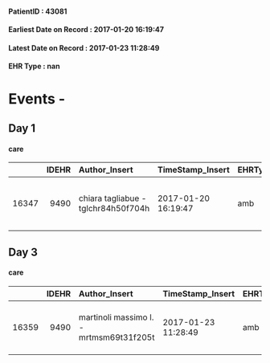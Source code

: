 
#### PatientID : 43081
#### Earliest Date on Record : 2017-01-20 16:19:47
#### Latest Date on Record : 2017-01-23 11:28:49
#### EHR Type : nan

# Events - 

## Day 1

#### care
|       |   IDEHR | Author_Insert                       | TimeStamp_Insert    | EHRType   |   PatientID |   IDGESTIONE_AUSILI |   opt_annulla_consegna | ds_note_x                     | dt_Ric_consegna     | opt_ausilio                             |
|------:|--------:|:------------------------------------|:--------------------|:----------|------------:|--------------------:|-----------------------:|:------------------------------|:--------------------|:----------------------------------------|
| 16347 |    9490 | chiara tagliabue - tglchr84h50f704h | 2017-01-20 16:19:47 | amb       |       43081 |               16277 |                      0 | deliver within marted√¨ 24/01 | 2017-01-20 00:00:00 | antid air mattress with compressor # 16 |


## Day 3

#### care
|       |   IDEHR | Author_Insert                           | TimeStamp_Insert    | EHRType   |   PatientID |   IDGESTIONE_AUSILI |   ds_ncons |   opt_annulla_consegna | ds_note_x                     | dt_Ric_consegna     | dt_ric_cons_forn    | opt_ausilio                             |
|------:|--------:|:----------------------------------------|:--------------------|:----------|------------:|--------------------:|-----------:|-----------------------:|:------------------------------|:--------------------|:--------------------|:----------------------------------------|
| 16359 |    9490 | martinoli massimo l. - mrtmsm69t31f205t | 2017-01-23 11:28:49 | amb       |       43081 |               16289 |      29553 |                      0 | deliver within marted√¨ 24/01 | 2017-01-20 00:00:00 | 2017-01-23 00:00:00 | antid air mattress with compressor # 16 |


